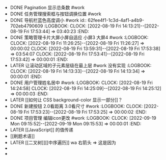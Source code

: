 - DONE Pagination 显示总条数 #work
- DONE 任务管理搜索框与按钮调换位置 #work
- DONE 导航栏蓝色高度调小 #work
  id:: 62fee4f1-1c3d-4af1-a4b9-702eb4790609
  :LOGBOOK:
  CLOCK: [2022-08-19 Fri 14:13:21]--[2022-08-19 Fri 17:53:44] =>  03:40:23
  :END:
- DONE 策略管理卡片大屏小屏自适应 小屏3 大屏4 #work
  :LOGBOOK:
  CLOCK: [2022-08-19 Fri 11:26:25]--[2022-08-19 Fri 11:26:27] =>  00:00:02
  CLOCK: [2022-08-19 Fri 13:59:31]--[2022-08-19 Fri 17:53:38] =>  03:54:07
  CLOCK: [2022-08-19 Fri 17:53:41]--[2022-08-19 Fri 17:53:42] =>  00:00:01
  :END:
- LATER 让滚动区域的子元素层级在最上层 #work 没有实现
  :LOGBOOK:
  CLOCK: [2022-08-19 Fri 14:13:33]--[2022-08-19 Fri 14:13:34] =>  00:00:01
  :END:
- DONE 用户管理姓名居中 #work
  :LOGBOOK:
  CLOCK: [2022-08-19 Fri 14:24:58]
  CLOCK: [2022-08-19 Fri 14:25:09]--[2022-08-19 Fri 14:25:12] =>  00:00:03
  :END:
- LATER [[如何让 CSS background-color 显示一部分]]？
- DONE 新建按钮 2.0看距离 3.0看尺寸 #work
  :LOGBOOK:
  CLOCK: [2022-08-19 Fri 17:53:23]--[2022-08-19 Fri 17:53:25] =>  00:00:02
  :END:
- DONE 项目管理 编辑icon更改 #work
  :LOGBOOK:
  CLOCK: [2022-09-19 Mon 09:15:52]--[2022-09-19 Mon 09:15:53] =>  00:00:01
  :END:
- LATER [[JavaScript]] 的值传递
- [[刷题术语]]
- LATER [[二叉树]][[中序遍历]] wa 右箭头 => 这是因为
-
-